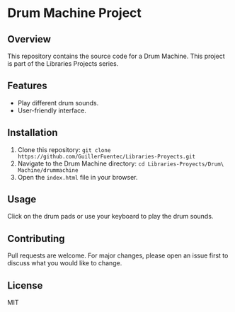 # Drum Machine Project

## Overview
This repository contains the source code for a Drum Machine. This project is part of the Libraries Projects series.

## Features
- Play different drum sounds.
- User-friendly interface.

## Installation
1. Clone this repository: `git clone https://github.com/GuillerFuentec/Libraries-Proyects.git`
2. Navigate to the Drum Machine directory: `cd Libraries-Proyects/Drum\ Machine/drummachine`
3. Open the `index.html` file in your browser.

## Usage
Click on the drum pads or use your keyboard to play the drum sounds.

## Contributing
Pull requests are welcome. For major changes, please open an issue first to discuss what you would like to change.

## License
MIT
